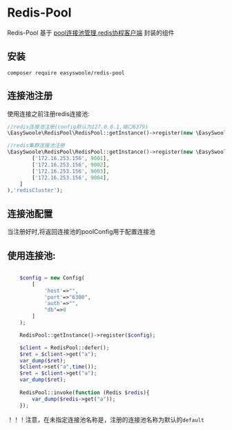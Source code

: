 # Redis-Pool
Redis-Pool 基于 [pool连接池管理](https://github.com/easy-swoole/pool),[redis协程客户端](https://github.com/easy-swoole/redis) 封装的组件


## 安装
```shell
composer require easyswoole/redis-pool
```


## 连接池注册
使用连接之前注册redis连接池:

```php
//redis连接池注册(config默认为127.0.0.1,端口6379)
\EasySwoole\RedisPool\RedisPool::getInstance()->register(new \EasySwoole\Redis\Config\RedisConfig(),'redis');

//redis集群连接池注册
\EasySwoole\RedisPool\RedisPool::getInstance()->register(new \EasySwoole\Redis\Config\RedisClusterConfig([
        ['172.16.253.156', 9001],
        ['172.16.253.156', 9002],
        ['172.16.253.156', 9003],
        ['172.16.253.156', 9004],
    ]
),'redisCluster');
```

## 连接池配置
当注册好时,将返回连接池的poolConfig用于配置连接池


## 使用连接池:

```php

    $config = new Config(
        [
            'host'=>"",
            'port'=>"6300",
            'auth'=>"",
            "db"=>0
        ]
    );

    RedisPool::getInstance()->register($config);

    $client = RedisPool::defer();
    $ret = $client->get("a");
    var_dump($ret);
    $client->set("a",time());
    $ret = $client->get("a");
    var_dump($ret);
    
    RedisPool::invoke(function (Redis $redis){
        var_dump($redis->get("a"));
    });

```
！！！注意，在未指定连接池名称是，注册的连接池名称为默认的```default```
